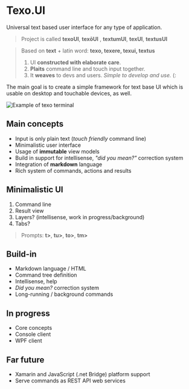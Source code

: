 # Texo.UI
Universal text based user interface for any type of application.

> Project is called **texoUI**, **texōUI** , **textumUI**, **texUI**, **textusUI**

> Based on **text** + latin word: **texo, texere, texui, textus**
>  1. UI **constructed with elaborate care**.
>  2. **Plaits** command line and touch input together.
>  3. It **weaves** to devs and users. *Simple to develop and use.* (:

The main goal is to create a simple framework for text base UI which is usable on desktop and touchable devices, as well.

![Example of texo terminal](doc/texo-example.gif)

## Main concepts

* Input is only plain text (*touch friendly* command line)
* Minimalistic user interface
* Usage of **immutable** view models
* Build in support for intellisense, *"did you mean?"* correction system
* Integration of **markdown** language
* Rich system of commands, actions and results

## Minimalistic UI

1. Command line
2. Result view
3. Layers? (intellisense, work in progress/background)
4. Tabs?

> Prompts: **t>**, **tu>**, **to>**, **tm>**

## Build-in

* Markdown language / HTML
* Command tree definition
* Intellisense, help
* *Did you mean?* correction system
* Long-running / background commands

## In progress

* Core concepts
* Console client
* WPF client

## Far future

* Xamarin and JavaScript (.net Bridge) platform support
* Serve commands as REST API web services